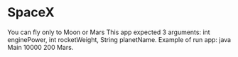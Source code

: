# SpaceX
You can fly only to Moon or Mars
This app expected 3 arguments: int enginePower, int rocketWeight, String planetName.
Example of run app: java Main 10000 200 Mars.
